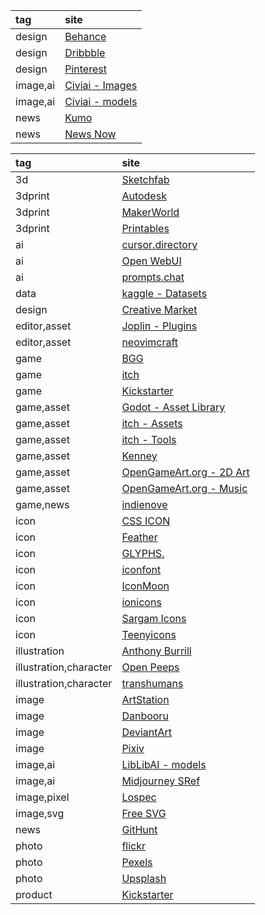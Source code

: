 |tag|site|
|:-|:-|
|design|[Behance](https://www.behance.net)|
|design|[Dribbble](https://dribbble.com)|
|design|[Pinterest](https://www.pinterest.com)|
|image,ai|[Civiai - Images](https://civitai.com/images)|
|image,ai|[Civiai - models](https://civitai.com/models)|
|news|[Kumo](https://gm-kumo.vercel.app)|
|news|[News Now](https://newsnow.busiyi.world)|

|tag|site|
|:-|:-|
|3d|[Sketchfab](https://sketchfab.com/feed)|
|3dprint|[Autodesk](https://www.instructables.com)|
|3dprint|[MakerWorld](https://makerworld.com/en)|
|3dprint|[Printables](https://www.printables.com/model)|
|ai|[cursor.directory](https://cursor.directory)|
|ai|[Open WebUI](https://openwebui.com)|
|ai|[prompts.chat](https://prompts.chat)|
|data|[kaggle - Datasets](https://www.kaggle.com/datasets)|
|design|[Creative Market](https://creativemarket.com)|
|editor,asset|[Joplin - Plugins](https://joplinapp.org/plugins)|
|editor,asset|[neovimcraft](https://neovimcraft.com)|
|game|[BGG](https://boardgamegeek.com)|
|game|[itch](https://itch.io/games)|
|game|[Kickstarter](https://www.kickstarter.com/discover/categories/games)|
|game,asset|[Godot - Asset Library](https://godotengine.org/asset-library/asset)|
|game,asset|[itch - Assets](https://itch.io/game-assets/newest)|
|game,asset|[itch - Tools](https://itch.io/tools/newest)|
|game,asset|[Kenney](https://kenney.nl)|
|game,asset|[OpenGameArt.org - 2D Art](https://opengameart.org/art-search-advanced?title=&field_art_tags_tid_op=or&field_art_tags_tid=&name=&field_art_type_tid%5B%5D=9&field_art_licenses_tid%5B%5D=2&field_art_licenses_tid%5B%5D=10310&field_art_licenses_tid%5B%5D=31772&field_art_licenses_tid%5B%5D=17981&field_art_licenses_tid%5B%5D=4&field_art_licenses_tid%5B%5D=17982&field_art_licenses_tid%5B%5D=3&sort_by=created&sort_order=DESC&items_per_page=144&Collection=)|
|game,asset|[OpenGameArt.org - Music](https://opengameart.org/art-search-advanced?title=&field_art_tags_tid_op=or&field_art_tags_tid=&name=&field_art_type_tid%5B%5D=12&field_art_licenses_tid%5B%5D=2&field_art_licenses_tid%5B%5D=10310&field_art_licenses_tid%5B%5D=31772&field_art_licenses_tid%5B%5D=17981&field_art_licenses_tid%5B%5D=4&field_art_licenses_tid%5B%5D=17982&field_art_licenses_tid%5B%5D=3&sort_by=created&sort_order=DESC&items_per_page=144&Collection=)|
|game,news|[indienove](https://indienova.com/u/game)|
|icon|[CSS ICON](https://cssicon.space)|
|icon|[Feather](https://feathericons.com)|
|icon|[GLYPHS.](https://x.withseismic.com/glyphs)|
|icon|[iconfont](https://www.iconfont.cn)|
|icon|[IconMoon](https://icomoon.io)|
|icon|[ionicons](https://ionic.io/ionicons)|
|icon|[Sargam Icons](https://sargamicons.com)|
|icon|[Teenyicons](https://teenyicons.com)|
|illustration|[Anthony Burrill](https://anthonyburrill.xyz)|
|illustration,character|[Open Peeps](https://www.openpeeps.com)|
|illustration,character|[transhumans](https://www.transhumans.xyz)|
|image|[ArtStation](https://www.artstation.com/?sort_by=community)|
|image|[Danbooru](https://danbooru.donmai.us/posts?tags=scenery)|
|image|[DeviantArt](https://www.deviantart.com)|
|image|[Pixiv](https://www.pixiv.net/bookmark_new_illust.php)|
|image,ai|[LibLibAI - models](https://www.liblib.art)|
|image,ai|[Midjourney SRef](https://midjourneysref.com)|
|image,pixel|[Lospec](https://lospec.com)|
|image,svg|[Free SVG](https://freesvg.org)|
|news|[GitHunt](https://kamranahmed.info/githunt)|
|photo|[flickr](https://www.flickr.com)|
|photo|[Pexels](https://www.pexels.com)|
|photo|[Upsplash](https://unsplash.com)|
|product|[Kickstarter](https://www.kickstarter.com/discover/categories/technology)|

